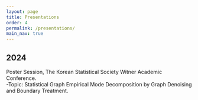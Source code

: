 ```yaml
---
layout: page
title: Presentations
order: 4
permalink: /presentations/
main_nav: true
---
```


## 2024
Poster Session, The Korean Statistical Society Witner Academic Conference.  
-Topic: Statistical Graph Empirical Mode Decomposition by Graph Denoising and Boundary Treatment.
